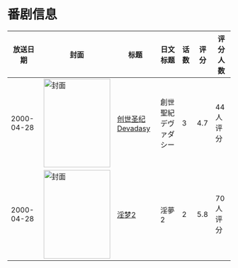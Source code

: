 # 番剧信息

|放送日期|封面|标题|日文标题|话数|评分|评分人数|
|---|---|---|---|---|---|---|
|2000-04-28|<img src="//lain.bgm.tv/pic/cover/c/c1/70/36932_2RCAP.jpg" alt="封面" style="width:150px;height:200px;object-fit:cover;">|[创世圣纪Devadasy](https://bangumi.tv/subject/36932)|創世聖紀デヴァダシー|3|4.7|44人评分|
|2000-04-28|<img src="/img/no_icon_subject.png" alt="封面" style="width:150px;height:200px;object-fit:cover;">|[淫梦2](https://bangumi.tv/subject/81858)|淫夢2|2|5.8|70人评分|

